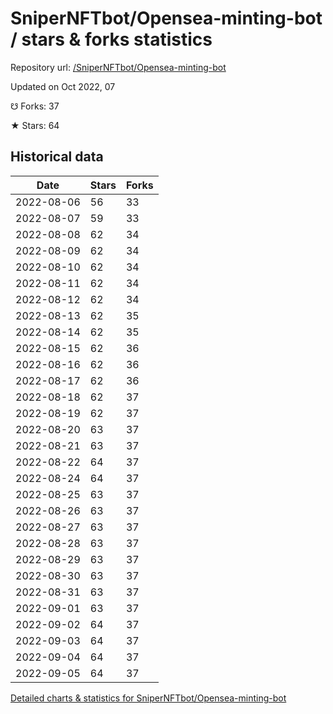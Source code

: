 # SniperNFTbot/Opensea-minting-bot / stars & forks statistics

Repository url: [/SniperNFTbot/Opensea-minting-bot](https://github.com/SniperNFTbot/Opensea-minting-bot)

Updated on Oct 2022, 07

☋ Forks: 37

★ Stars: 64

## Historical data
| Date | Stars | Forks |
|------|-------|-------|
| 2022-08-06 | 56 | 33 | 
| 2022-08-07 | 59 | 33 | 
| 2022-08-08 | 62 | 34 | 
| 2022-08-09 | 62 | 34 | 
| 2022-08-10 | 62 | 34 | 
| 2022-08-11 | 62 | 34 | 
| 2022-08-12 | 62 | 34 | 
| 2022-08-13 | 62 | 35 | 
| 2022-08-14 | 62 | 35 | 
| 2022-08-15 | 62 | 36 | 
| 2022-08-16 | 62 | 36 | 
| 2022-08-17 | 62 | 36 | 
| 2022-08-18 | 62 | 37 | 
| 2022-08-19 | 62 | 37 | 
| 2022-08-20 | 63 | 37 | 
| 2022-08-21 | 63 | 37 | 
| 2022-08-22 | 64 | 37 | 
| 2022-08-24 | 64 | 37 | 
| 2022-08-25 | 63 | 37 | 
| 2022-08-26 | 63 | 37 | 
| 2022-08-27 | 63 | 37 | 
| 2022-08-28 | 63 | 37 | 
| 2022-08-29 | 63 | 37 | 
| 2022-08-30 | 63 | 37 | 
| 2022-08-31 | 63 | 37 | 
| 2022-09-01 | 63 | 37 | 
| 2022-09-02 | 64 | 37 | 
| 2022-09-03 | 64 | 37 | 
| 2022-09-04 | 64 | 37 | 
| 2022-09-05 | 64 | 37 | 


[Detailed charts & statistics for SniperNFTbot/Opensea-minting-bot](https://reviewgithub.com/rep/SniperNFTbot/Opensea-minting-bot)
